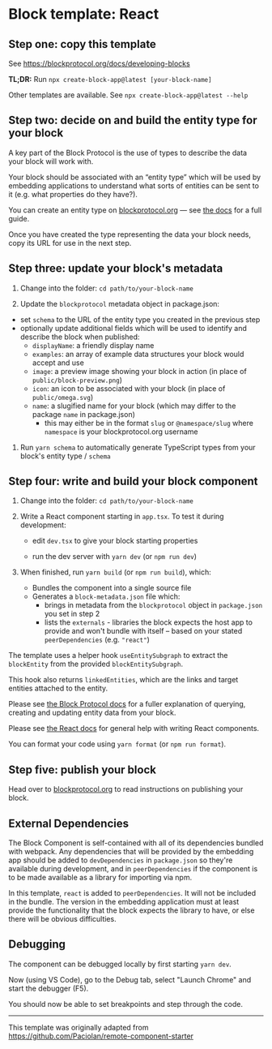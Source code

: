 # Block template: React

## Step one: copy this template

See https://blockprotocol.org/docs/developing-blocks

**TL;DR:** Run `npx create-block-app@latest [your-block-name]`

Other templates are available. See `npx create-block-app@latest --help`

## Step two: decide on and build the entity type for your block

A key part of the Block Protocol is the use of types to describe the data your block will work with.

Your block should be associated with an “entity type” which will be used by embedding applications
to understand what sorts of entities can be sent to it (e.g. what properties do they have?).

You can create an entity type on [blockprotocol.org](https://blockprotocol.org) — see [the docs](https://blockprotocol.org/docs/developing-blocks) for a full guide.

Once you have created the type representing the data your block needs, copy its URL for use in the next step.

## Step three: update your block's metadata

1.  Change into the folder: `cd path/to/your-block-name`

1.  Update the `blockprotocol` metadata object in package.json:

- set `schema` to the URL of the entity type you created in the previous step
- optionally update additional fields which will be used to identify and describe the block when published:
  - `displayName`: a friendly display name
  - `examples`: an array of example data structures your block would accept and use
  - `image`: a preview image showing your block in action (in place of `public/block-preview.png`)
  - `icon`: an icon to be associated with your block (in place of `public/omega.svg`)
  - `name`: a slugified name for your block (which may differ to the package `name` in package.json)
    - this may either be in the format `slug` or `@namespace/slug` where `namespace` is your blockprotocol.org username

1.  Run `yarn schema` to automatically generate TypeScript types from your block's entity type / `schema`

## Step four: write and build your block component

1.  Change into the folder: `cd path/to/your-block-name`

1.  Write a React component starting in `app.tsx`. To test it during development:

    - edit `dev.tsx` to give your block starting properties

    - run the dev server with `yarn dev` (or `npm run dev`)

1.  When finished, run `yarn build` (or `npm run build`), which:

    - Bundles the component into a single source file
    - Generates a `block-metadata.json` file which:
      - brings in metadata from the `blockprotocol` object in `package.json` you set in step 2
      - lists the `externals` - libraries the block expects the host app to provide and won't bundle with itself – based on your stated `peerDependencies` (e.g. `"react"`)

The template uses a helper hook `useEntitySubgraph` to extract the `blockEntity` from the provided `blockEntitySubgraph`.

This hook also returns `linkedEntities`, which are the links and target entities attached to the entity.

Please see [the Block Protocol docs](https://blockprotocol.org/docs/developing-blocks)
for a fuller explanation of querying, creating and updating entity data from your block.

Please see [the React docs](https://reactjs.org/docs/getting-started.html) for general help with writing React components.

You can format your code using `yarn format` (or `npm run format`).

## Step five: publish your block

Head over to [blockprotocol.org](https://blockprotocol.org/docs/developing-blocks#publish) to read instructions on publishing your block.

## External Dependencies

The Block Component is self-contained with all of its dependencies bundled with webpack. Any dependencies that will be provided by the embedding app should be added to `devDependencies` in `package.json` so they're available during development, and in `peerDependencies` if the component is to be made available as a library for importing via npm.

In this template, `react` is added to `peerDependencies`. It will not be included in the bundle. The version in the embedding application must at least provide the functionality that the block expects the library to have, or else there will be obvious difficulties.

## Debugging

The component can be debugged locally by first starting `yarn dev`.

Now (using VS Code), go to the Debug tab, select "Launch Chrome" and start the debugger (F5).

You should now be able to set breakpoints and step through the code.

---

This template was originally adapted from https://github.com/Paciolan/remote-component-starter
